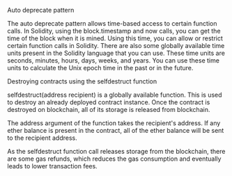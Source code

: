 
Auto deprecate pattern

The auto deprecate pattern allows time-based access to certain function calls. In Solidity, using the block.timestamp and now calls, you can get the time of the block when it is mined. Using this time, you can allow or restrict certain function calls in Solidity. There are also some globally available time units present in the Solidity language that you can use. These time units are seconds, minutes, hours, days, weeks, and years. You can use these time units to calculate the Unix epoch time in the past or in the future.





Destroying contracts using the selfdestruct function

selfdestruct(address recipient) is a globally available function. This is used to destroy an already deployed contract instance. Once the contract is destroyed on blockchain, all of its storage is released from blockchain. 

The address argument of the function takes the recipient's address. If any ether balance is present in the contract, all of the ether balance will be sent to the recipient address.

As the selfdestruct function call releases storage from the blockchain, there are some gas refunds, which reduces the gas consumption and eventually leads to lower transaction fees.